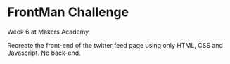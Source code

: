 FrontMan Challenge
==================

Week 6 at Makers Academy

Recreate the front-end of the twitter feed page using only HTML, CSS and Javascript. No back-end. 

